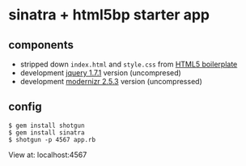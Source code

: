 # sinatra + html5bp starter app 

## components

  - stripped down `index.html` and `style.css` from [HTML5 boilerplate](https://github.com/h5bp/html5-boilerplate)
  - development [jquery 1.7.1](http://jquery.com/) version (uncompresed) 
  - development [modernizr 2.5.3](http://www.modernizr.com) version (uncompressed)

## config

    $ gem install shotgun
    $ gem install sinatra
    $ shotgun -p 4567 app.rb

View at: localhost:4567